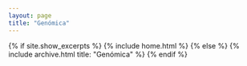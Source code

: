 ```yaml
---
layout: page
title: "Genómica"
---
```


{% if site.show_excerpts %}
  {% include home.html %}
{% else %}
  {% include archive.html title: "Genómica" %}
{% endif %}
